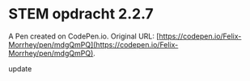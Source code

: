 # STEM opdracht 2.2.7

A Pen created on CodePen.io. Original URL: [https://codepen.io/Felix-Morrhey/pen/mdgQmPQ](https://codepen.io/Felix-Morrhey/pen/mdgQmPQ).

update
